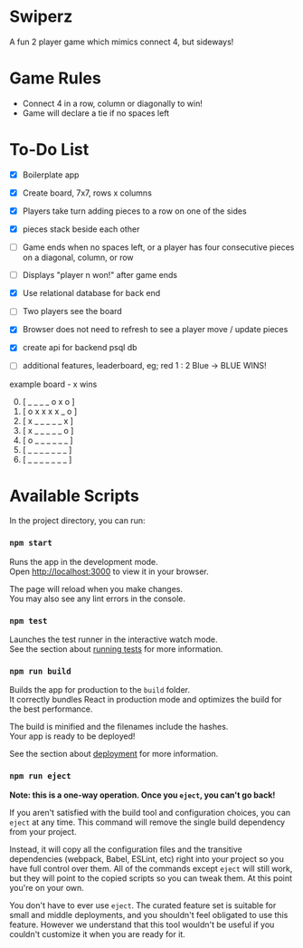 # Swiperz

A fun 2 player game which mimics connect 4, but sideways!

Game Rules
==
- Connect 4 in a row, column or diagonally to win!
- Game will declare a tie if no spaces left

To-Do List
==
- [x] Boilerplate app
- [x] Create board, 7x7, rows x columns
- [x] Players take turn adding pieces to a row on one of the sides
- [x] pieces stack beside each other
- [ ] Game ends when no spaces left, or a player has four consecutive pieces on a diagonal, column, or row
- [ ] Displays "player n won!" after game ends
- [x] Use relational database for back end
- [ ] Two players see the board
- [x] Browser does not need to refresh to see a player move / update pieces
- [x] create api for backend psql db
- [ ] additional features, leaderboard, eg; red 1 : 2 Blue -> BLUE WINS!


example board - x wins
 
 0. [ _ _ _ _ o x o ]
 1. [ o x x x x _ o ]
 2. [ x _ _ _ _ _ x ]
 3. [ x _ _ _ _ _ o ]
 4. [ o _ _ _ _ _ _ ]
 5. [ _ _ _ _ _ _ _ ]
 6. [ _ _ _ _ _ _ _ ]

Available Scripts
==

In the project directory, you can run:

### `npm start`

Runs the app in the development mode.\
Open [http://localhost:3000](http://localhost:3000) to view it in your browser.

The page will reload when you make changes.\
You may also see any lint errors in the console.

### `npm test`

Launches the test runner in the interactive watch mode.\
See the section about [running tests](https://facebook.github.io/create-react-app/docs/running-tests) for more information.

### `npm run build`

Builds the app for production to the `build` folder.\
It correctly bundles React in production mode and optimizes the build for the best performance.

The build is minified and the filenames include the hashes.\
Your app is ready to be deployed!

See the section about [deployment](https://facebook.github.io/create-react-app/docs/deployment) for more information.

### `npm run eject`

**Note: this is a one-way operation. Once you `eject`, you can't go back!**

If you aren't satisfied with the build tool and configuration choices, you can `eject` at any time. This command will remove the single build dependency from your project.

Instead, it will copy all the configuration files and the transitive dependencies (webpack, Babel, ESLint, etc) right into your project so you have full control over them. All of the commands except `eject` will still work, but they will point to the copied scripts so you can tweak them. At this point you're on your own.

You don't have to ever use `eject`. The curated feature set is suitable for small and middle deployments, and you shouldn't feel obligated to use this feature. However we understand that this tool wouldn't be useful if you couldn't customize it when you are ready for it.